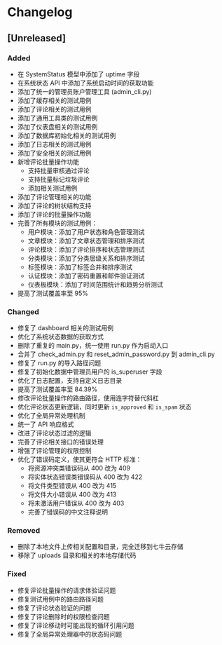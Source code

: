 # Changelog

## [Unreleased]

### Added
- 在 SystemStatus 模型中添加了 uptime 字段
- 在系统状态 API 中添加了系统启动时间的获取功能
- 添加了统一的管理员账户管理工具 (admin_cli.py)
- 添加了缓存相关的测试用例
- 添加了评论相关的测试用例
- 添加了通用工具类的测试用例
- 添加了仪表盘相关的测试用例
- 添加了数据库初始化相关的测试用例
- 添加了日志相关的测试用例
- 添加了安全相关的测试用例
- 新增评论批量操作功能
  - 支持批量审核通过评论
  - 支持批量标记垃圾评论
  - 添加相关测试用例
- 添加了评论管理相关的功能
- 添加了评论的树状结构支持
- 添加了评论的批量操作功能
- 完善了所有模块的测试用例：
  - 用户模块：添加了用户状态和角色管理测试
  - 文章模块：添加了文章状态管理和排序测试
  - 评论模块：添加了评论排序和状态管理测试
  - 分类模块：添加了分类层级关系和排序测试
  - 标签模块：添加了标签合并和排序测试
  - 认证模块：添加了密码重置和邮件验证测试
  - 仪表板模块：添加了时间范围统计和趋势分析测试
- 提高了测试覆盖率至 95%

### Changed
- 修复了 dashboard 相关的测试用例
- 优化了系统状态数据的获取方式
- 删除了重复的 main.py，统一使用 run.py 作为启动入口
- 合并了 check_admin.py 和 reset_admin_password.py 到 admin_cli.py
- 修复了 run.py 的导入路径问题
- 修复了初始化数据中管理员用户的 is_superuser 字段
- 优化了日志配置，支持自定义日志目录
- 提高了测试覆盖率至 84.39%
- 修改评论批量操作的路由路径，使用连字符替代斜杠
- 优化评论状态更新逻辑，同时更新 `is_approved` 和 `is_spam` 状态
- 优化了全局异常处理机制
- 统一了 API 响应格式
- 改进了评论状态过滤的逻辑
- 完善了评论相关接口的错误处理
- 增强了评论管理的权限控制
- 优化了错误码定义，使其更符合 HTTP 标准：
  - 将资源冲突类错误码从 400 改为 409
  - 将实体状态错误类错误码从 400 改为 422
  - 将文件类型错误从 400 改为 415
  - 将文件大小错误从 400 改为 413
  - 将未激活用户错误从 400 改为 403
  - 完善了错误码的中文注释说明

### Removed
- 删除了本地文件上传相关配置和目录，完全迁移到七牛云存储
- 移除了 uploads 目录和相关的本地存储代码

### Fixed
- 修复评论批量操作的请求体验证问题
- 修复测试用例中的路由路径问题
- 修复了评论状态验证的问题
- 修复了评论删除时的权限检查问题
- 修复了评论移动时可能出现的循环引用问题
- 修复了全局异常处理器中的状态码问题